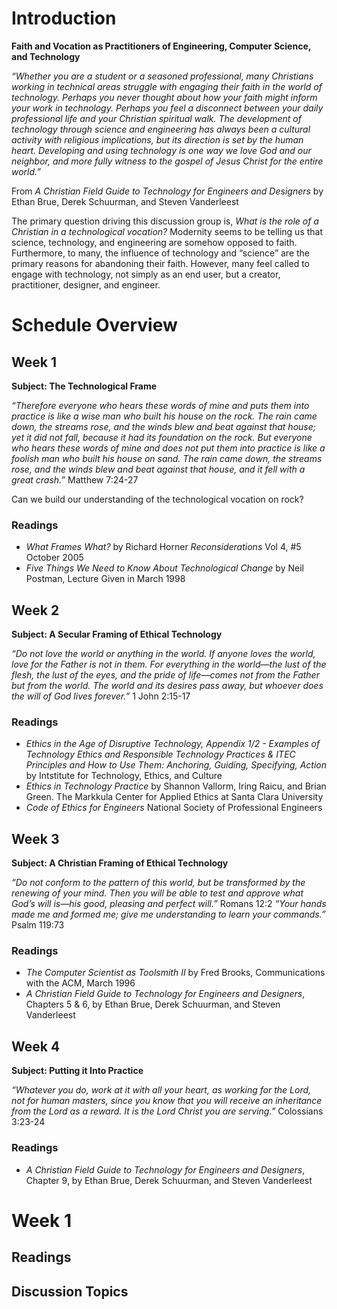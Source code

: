 


# Introduction

<div class="org-center">
<p>
<b>Faith and Vocation as Practitioners of Engineering, Computer Science, and
 Technology</b>
</p>
</div>

*&ldquo;Whether you are a student or a seasoned professional, many Christians working
in technical areas struggle with engaging their faith in the world of
technology. Perhaps you never thought about how your faith might inform your
work in technology. Perhaps you feel a disconnect between your daily
professional life and your Christian spiritual walk. The development of
technology through science and engineering has always been a cultural activity
with religious implications, but its direction is set by the human heart.
Developing and using technology is one way we love God and our neighbor, and
more fully witness to the gospel of Jesus Christ for the entire world.&rdquo;*

<div class="flushright" id="org7e43671">
<p>
From <i>A Christian Field Guide to Technology for Engineers and Designers</i> by
Ethan Brue, Derek Schuurman, and Steven Vanderleest
</p>

</div>

The primary question driving this discussion group is, *What is the role of a
Christian in a technological vocation?* Modernity seems to be telling us that
science, technology, and engineering are somehow opposed to faith. Furthermore,
to many, the influence of technology and &ldquo;science&rdquo; are the primary reasons for
abandoning their faith. However, many feel called to engage with technology, not
simply as an end user, but a creator, practitioner, designer, and engineer.


# Schedule Overview


## Week 1

**<span class="underline">Subject: The Technological Frame</span>**

<div class="mdframed" id="org8d9b583">
<p>
<i>“Therefore everyone who hears these words of mine and puts them into practice
is like a wise man who built his house on the rock. The rain came down, the
streams rose, and the winds blew and beat against that house; yet it did not
fall, because it had its foundation on the rock. But everyone who hears these
words of mine and does not put them into practice is like a foolish man who
built his house on sand. The rain came down, the streams rose, and the winds
blew and beat against that house, and it fell with a great crash.”</i> Matthew
7:24-27
</p>

</div>

Can we build our understanding of the technological vocation on rock?


### Readings

-   *What Frames What?* by Richard Horner *Reconsiderations* Vol 4, #5 October
    2005
-   *Five Things We Need to Know About Technological Change* by Neil Postman,
    Lecture Given in March 1998


## Week 2

**<span class="underline">Subject: A Secular Framing of Ethical Technology</span>**

<div class="mdframed" id="org03fb28c">
<p>
<i>&ldquo;Do not love the world or anything in the world. If anyone loves the world,
love for the Father is not in them. For everything in the world—the lust
of the flesh, the lust of the eyes, and the pride of life—comes not from the
Father but from the world. The world and its desires pass away, but whoever
does the will of God lives forever.&rdquo;</i> 1 John 2:15-17
</p>

</div>


### Readings

-   *Ethics in the Age of Disruptive Technology, Appendix 1/2 - Examples of
    Technology Ethics and Responsible Technology Practices & ITEC Principles and
    How to Use Them: Anchoring, Guiding, Specifying, Action* by Intstitute for
    Technology, Ethics, and Culture
-   *Ethics in Technology Practice* by Shannon Vallorm, Iring Raicu, and Brian
    Green. The Markkula Center for Applied Ethics at Santa Clara University
-   *Code of Ethics for Engineers* National Society of Professional Engineers


## Week 3

**<span class="underline">Subject: A Christian Framing of Ethical Technology</span>**

<div class="mdframed" id="org63323f4">
<p>
<i>&ldquo;Do not conform to the pattern of this world, but be transformed by the
renewing of your mind. Then you will be able to test and approve what God’s will
is—his good, pleasing and perfect will.&rdquo;</i> Romans 12:2 
<i>&ldquo;Your hands made me and formed me; give me understanding to
learn your commands.&rdquo;</i> Psalm 119:73
</p>

</div>


### Readings

-   *The Computer Scientist as Toolsmith II* by Fred Brooks, Communications with
    the ACM, March 1996
-   *A Christian Field Guide to Technology for Engineers and Designers*, Chapters
    5 & 6, by Ethan Brue, Derek Schuurman, and Steven Vanderleest


## Week 4

**<span class="underline">Subject: Putting it Into Practice</span>**

<div class="mdframed" id="orgb135e8b">
<p>
<i>&ldquo;Whatever you do, work at it with all your heart, as working for the Lord, not
for human masters, since you know that you will receive an inheritance from the
Lord as a reward. It is the Lord Christ you are serving.&rdquo;</i> Colossians 3:23-24
</p>

</div>


### Readings

-   *A Christian Field Guide to Technology for Engineers and Designers*, Chapter
    9, by Ethan Brue, Derek Schuurman, and Steven Vanderleest


# Week 1


## Readings


## Discussion Topics

